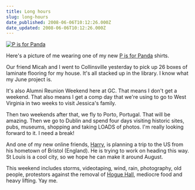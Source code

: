 ```yaml
---
title: Long hours
slug: long-hours
date_published: 2008-06-06T10:12:26.000Z
date_updated: 2008-06-06T10:12:26.000Z
---
```


[![P is for Panda](http://farm4.static.flickr.com/3006/2554419006_45e3232686.jpg)](http://www.flickr.com/photos/asilentthing/2554419006/)

Here's a picture of me wearing one of my new [P is for Panda](http://pisforpanda.bigcartel.com) shirts.

Our friend Micah and I went to Collinsville yesterday to pick up 26 boxes of laminate flooring for my house. It's all stacked up in the library. I know what my June project is.

It's also Alumni Reunion Weekend here at GC. That means I don't get a weekend. That also means I get a comp day that we're using to go to West Virginia in two weeks to visit Jessica's family.

Then two weekends after that, we fly to Porto, Portugal. That will be amazing. Then we go to Dublin and spend four days visiting historic sites, pubs, museums, shopping and taking LOADS of photos. I'm really looking forward to it. I need a break!

And one of my new online friends, [Harry](http://mynameisharry.tumblr.com/), is planning a trip to the US from his hometown of Bristol (England). He is trying to work on heading this way. St Louis is a cool city, so we hope he can make it around August.

This weekend includes storms, videotaping, wind, rain, photography, old people, protestors against the removal of [Hogue Hall](http://hoguehall.greenville.edu), mediocre food and heavy lifting. Yay me.
